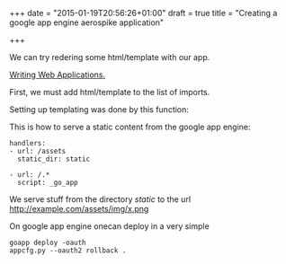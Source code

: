+++
date = "2015-01-19T20:56:26+01:00"
draft = true
title = "Creating a google app engine aerospike application"

+++

We can try redering some html/template with our app.

[Writing Web Applications.](https://golang.org/doc/articles/wiki/#tmp_6)

First, we must add html/template to the list of imports.

Setting up templating was done by this function:


This is how to serve a static content from the google app engine:

```
handlers:
- url: /assets
  static_dir: static

- url: /.*
  script: _go_app
```
We serve stuff from the directory *static* to the url http://example.com/assets/img/x.png



On google app engine onecan deploy in a very simple

```
goapp deploy -oauth
appcfg.py --oauth2 rollback .
```

